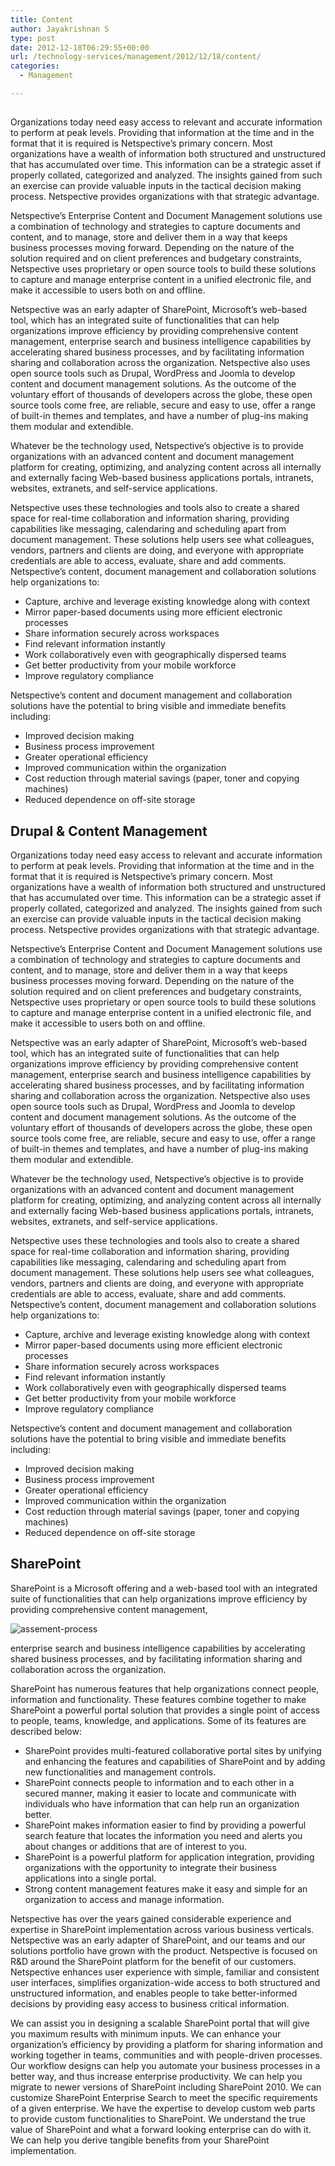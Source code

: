 ```yaml
---
title: Content
author: Jayakrishnan S
type: post
date: 2012-12-18T06:29:55+00:00
url: /technology-services/management/2012/12/18/content/
categories:
  - Management

---
```

## 

Organizations today need easy access to relevant and accurate information to perform at peak levels. Providing that information at the time and in the format that it is required is Netspective&#8217;s primary concern. Most organizations have a wealth of information both structured and unstructured that has accumulated over time. This information can be a strategic asset if properly collated, categorized and analyzed. The insights gained from such an exercise can provide valuable inputs in the tactical decision making process. Netspective provides organizations with that strategic advantage.

Netspective&#8217;s Enterprise Content and Document Management solutions use a combination of technology and strategies to capture documents and content, and to manage, store and deliver them in a way that keeps business processes moving forward. Depending on the nature of the solution required and on client preferences and budgetary constraints, Netspective uses proprietary or open source tools to build these solutions to capture and manage enterprise content in a unified electronic file, and make it accessible to users both on and offline.

Netspective was an early adapter of SharePoint, Microsoft&#8217;s web-based tool, which has an integrated suite of functionalities that can help organizations improve efficiency by providing comprehensive content management, enterprise search and business intelligence capabilities by accelerating shared business processes, and by facilitating information sharing and collaboration across the organization. Netspective also uses open source tools such as Drupal, WordPress and Joomla to develop content and document management solutions. As the outcome of the voluntary effort of thousands of developers across the globe, these open source tools come free, are reliable, secure and easy to use, offer a range of built-in themes and templates, and have a number of plug-ins making them modular and extendible.

Whatever be the technology used, Netspective&#8217;s objective is to provide organizations with an advanced content and document management platform for creating, optimizing, and analyzing content across all internally and externally facing Web-based business applications portals, intranets, websites, extranets, and self-service applications.

Netspective uses these technologies and tools also to create a shared space for real-time collaboration and information sharing, providing capabilities like messaging, calendaring and scheduling apart from document management. These solutions help users see what colleagues, vendors, partners and clients are doing, and everyone with appropriate credentials are able to access, evaluate, share and add comments. Netspective&#8217;s content, document management and collaboration solutions help organizations to: 

<ul class="type-check">
  <li>
    Capture, archive and leverage existing knowledge along with context
  </li>
  <li>
    Mirror paper-based documents using more efficient electronic processes
  </li>
  <li>
    Share information securely across workspaces
  </li>
  <li>
    Find relevant information instantly
  </li>
  <li>
    Work collaboratively even with geographically dispersed teams
  </li>
  <li>
    Get better productivity from your mobile workforce
  </li>
  <li>
    Improve regulatory compliance
  </li>
</ul>

Netspective&#8217;s content and document management and collaboration solutions have the potential to bring visible and immediate benefits including: 

<ul class="type-check">
  <li>
    Improved decision making
  </li>
  <li>
    Business process improvement
  </li>
  <li>
    Greater operational efficiency
  </li>
  <li>
    Improved communication within the organization
  </li>
  <li>
    Cost reduction through material savings (paper, toner and copying machines)
  </li>
  <li>
    Reduced dependence on off-site storage
  </li>
</ul>

<div class="divider type-simple">
</div>

## Drupal & Content Management

Organizations today need easy access to relevant and accurate information to perform at peak levels. Providing that information at the time and in the format that it is required is Netspective&#8217;s primary concern. Most organizations have a wealth of information both structured and unstructured that has accumulated over time. This information can be a strategic asset if properly collated, categorized and analyzed. The insights gained from such an exercise can provide valuable inputs in the tactical decision making process. Netspective provides organizations with that strategic advantage.

Netspective&#8217;s Enterprise Content and Document Management solutions use a combination of technology and strategies to capture documents and content, and to manage, store and deliver them in a way that keeps business processes moving forward. Depending on the nature of the solution required and on client preferences and budgetary constraints, Netspective uses proprietary or open source tools to build these solutions to capture and manage enterprise content in a unified electronic file, and make it accessible to users both on and offline.

Netspective was an early adapter of SharePoint, Microsoft&#8217;s web-based tool, which has an integrated suite of functionalities that can help organizations improve efficiency by providing comprehensive content management, enterprise search and business intelligence capabilities by accelerating shared business processes, and by facilitating information sharing and collaboration across the organization. Netspective also uses open source tools such as Drupal, WordPress and Joomla to develop content and document management solutions. As the outcome of the voluntary effort of thousands of developers across the globe, these open source tools come free, are reliable, secure and easy to use, offer a range of built-in themes and templates, and have a number of plug-ins making them modular and extendible.

Whatever be the technology used, Netspective&#8217;s objective is to provide organizations with an advanced content and document management platform for creating, optimizing, and analyzing content across all internally and externally facing Web-based business applications portals, intranets, websites, extranets, and self-service applications.

Netspective uses these technologies and tools also to create a shared space for real-time collaboration and information sharing, providing capabilities like messaging, calendaring and scheduling apart from document management. These solutions help users see what colleagues, vendors, partners and clients are doing, and everyone with appropriate credentials are able to access, evaluate, share and add comments. Netspective&#8217;s content, document management and collaboration solutions help organizations to: 

<ul class="type-check">
  <li>
    Capture, archive and leverage existing knowledge along with context
  </li>
  <li>
    Mirror paper-based documents using more efficient electronic processes
  </li>
  <li>
    Share information securely across workspaces
  </li>
  <li>
    Find relevant information instantly
  </li>
  <li>
    Work collaboratively even with geographically dispersed teams
  </li>
  <li>
    Get better productivity from your mobile workforce
  </li>
  <li>
    Improve regulatory compliance
  </li>
</ul>

Netspective&#8217;s content and document management and collaboration solutions have the potential to bring visible and immediate benefits including: 

<ul class="type-check">
  <li>
    Improved decision making
  </li>
  <li>
    Business process improvement
  </li>
  <li>
    Greater operational efficiency
  </li>
  <li>
    Improved communication within the organization
  </li>
  <li>
    Cost reduction through material savings (paper, toner and copying machines)
  </li>
  <li>
    Reduced dependence on off-site storage
  </li>
</ul>

<div class="divider type-simple">
</div>

## SharePoint

SharePoint is a Microsoft offering and a web-based tool with an integrated suite of functionalities that can help organizations improve efficiency by providing comprehensive content management,

 ![assement-process](/blog/sharepoint.jpg#center) 
 
enterprise search and business intelligence capabilities by accelerating shared business processes, and by facilitating information sharing and collaboration across the organization.

SharePoint has numerous features that help organizations connect people, information and functionality. These features combine together to make SharePoint a powerful portal solution that provides a single point of access to people, teams, knowledge, and applications. Some of its features are described below: 

<ul class="type-check">
  <li>
    SharePoint provides multi-featured collaborative portal sites by unifying and enhancing the features and capabilities of SharePoint and by adding new functionalities and management controls.
  </li>
  <li>
    SharePoint connects people to information and to each other in a secured manner, making it easier to locate and communicate with individuals who have information that can help run an organization better.
  </li>
  <li>
    SharePoint makes information easier to find by providing a powerful search feature that locates the information you need and alerts you about changes or additions that are of interest to you.
  </li>
  <li>
    SharePoint is a powerful platform for application integration, providing organizations with the opportunity to integrate their business applications into a single portal.
  </li>
  <li>
    Strong content management features make it easy and simple for an organization to access and manage information.
  </li>
</ul>

Netspective has over the years gained considerable experience and expertise in SharePoint implementation across various business verticals. Netspective was an early adapter of SharePoint, and our teams and our solutions portfolio have grown with the product. Netspective is focused on R&D around the SharePoint platform for the benefit of our customers. Netspective enhances user experience with simple, familiar and consistent user interfaces, simplifies organization-wide access to both structured and unstructured information, and enables people to take better-informed decisions by providing easy access to business critical information.

We can assist you in designing a scalable SharePoint portal that will give you maximum results with minimum inputs. We can enhance your organization&#8217;s efficiency by providing a platform for sharing information and working together in teams, communities and with people-driven processes. Our workflow designs can help you automate your business processes in a better way, and thus increase enterprise productivity. We can help you migrate to newer versions of SharePoint including SharePoint 2010. We can customize SharePoint Enterprise Search to meet the specific requirements of a given enterprise. We have the expertise to develop custom web parts to provide custom functionalities to SharePoint. We understand the true value of SharePoint and what a forward looking enterprise can do with it. We can help you derive tangible benefits from your SharePoint implementation.